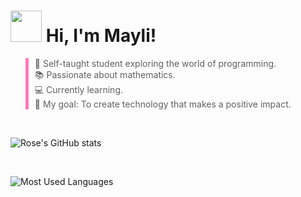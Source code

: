 # <img src="https://media1.giphy.com/media/v1.Y2lkPTc5MGI3NjExM3R2eXA5bDIwbHFsams2NWJvYjc5YmhobjhocWphd3RjcjZ0aXE3NSZlcD12MV9pbnRlcm5hbF9naWZfYnlfaWQmY3Q9Zw/z6TB0ZtiS8IDlHXmi9/giphy.gif" width="50"> Hi, I'm Mayli! 


<blockquote style="border-left: 5px solid #ff76bb; padding-left: 10px;">
🚀 Self-taught student exploring the world of programming.<br>
📚 Passionate about mathematics.<br>
💻 Currently learning.<br>
🎯 My goal: To create technology that makes a positive impact. 
</blockquote>

<br> 

![Rose's GitHub stats](https://github-readme-stats.vercel.app/api?username=rose-mk&show_icons=true&theme=omni)

<br>

![Most Used Languages](https://github-readme-stats.vercel.app/api/top-langs/?username=rose-mk&layout=compact&theme=omni)


